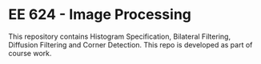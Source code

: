 # EE 624 - Image Processing
This repository contains Histogram Specification, Bilateral Filtering, Diffusion Filtering and Corner Detection. This repo is developed as part of course work. 
